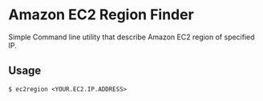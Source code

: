 # Amazon EC2 Region Finder

Simple Command line utility that describe Amazon EC2 region of specified IP.


## Usage

    $ ec2region <YOUR.EC2.IP.ADDRESS>
